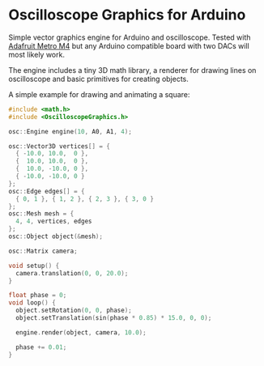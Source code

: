 # Oscilloscope Graphics for Arduino

Simple vector graphics engine for Arduino and oscilloscope. Tested with [Adafruit Metro M4](https://www.adafruit.com/product/3382) but any Arduino compatible board with two DACs will most likely work.

The engine includes a tiny 3D math library, a renderer for drawing lines on oscilloscope and basic primitives for creating objects.

A simple example for drawing and animating a square:

```cpp
#include <math.h>
#include <OscilloscopeGraphics.h>

osc::Engine engine(10, A0, A1, 4);

osc::Vector3D vertices[] = {
  { -10.0, 10.0,  0 },
  {  10.0, 10.0,  0 },
  {  10.0, -10.0, 0 },
  { -10.0, -10.0, 0 }
};
osc::Edge edges[] = {
  { 0, 1 }, { 1, 2 }, { 2, 3 }, { 3, 0 }
};
osc::Mesh mesh = {
  4, 4, vertices, edges
};
osc::Object object(&mesh);

osc::Matrix camera;

void setup() {
  camera.translation(0, 0, 20.0);
}

float phase = 0;
void loop() {
  object.setRotation(0, 0, phase);
  object.setTranslation(sin(phase * 0.85) * 15.0, 0, 0);

  engine.render(object, camera, 10.0);

  phase += 0.01;
}
```
